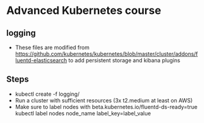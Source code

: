 # Advanced Kubernetes course
## logging
* These files are modified from https://github.com/kubernetes/kubernetes/blob/master/cluster/addons/fluentd-elasticsearch to add persistent storage and kibana plugins

## Steps
* kubectl create -f logging/
* Run a cluster with sufficient resources (3x t2.medium at least on AWS)
* Make sure to label nodes with beta.kubernetes.io/fluentd-ds-ready=true
    kubectl label nodes node_name label_key=label_value
